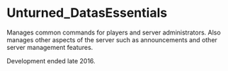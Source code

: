 # Unturned_DatasEssentials

Manages common commands for players and server administrators. Also manages other aspects of the server such as announcements and other server management features. 

Development ended late 2016.
